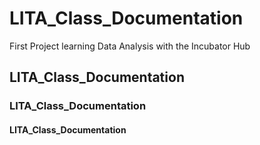 # LITA_Class_Documentation
First Project learning Data Analysis with the Incubator Hub
## LITA_Class_Documentation
### LITA_Class_Documentation
#### LITA_Class_Documentation


